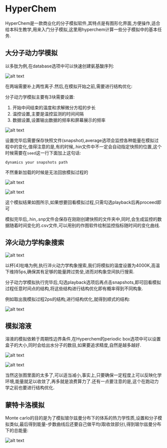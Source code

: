 # HyperChem

HyperChem是一款商业化的分子模拟软件,其特点是有图形化界面,方便操作,适合给本科生教学,用来入门分子模拟,这里用hyperchem计算一些分子模拟中的基本任务.

## 大分子动力学模拟

以多肽为例,在database选项中可以快速创建氨基酸序列:

![alt text](image.png)

在两端需要补上两性离子.然后,在模拟开始之前,需要进行结构优化:

分子动力学模拟主要有3块需要设置:

1. 开始中间结束的温度和求解微分方程的步长
2. 温控设置,主要是温控监测的时间间隔
3. 数据设置,设置输出数据的频率和屏幕展示的频率

![alt text](image-2.png)

设置完毕后需要保存快照文件(snapshot),average选项会监控各种能量在模拟过程中的变化,值得注意的是,有的时候,.hin文件中不一定会自动指定快照的位置,这个时候需要在`seed`这一行下面加上这句话:

```
dynamics your snapshots path
```

不然重新加载的时候是无法回放模拟过程的

![alt text](image-1.png)

![alt text](image-3.png)

这个模拟结果如图所示,如果想要回看模拟过程,只需勾选playback后再proceed即可

模拟完毕后,.hin,.snp文件会保存在刚刚创建快照的文件夹中,同时,会生成监控的数据随着时间变化的.csv文件,可以用别的作图软件绘制监控指标随时间的变化曲线.

## 淬火动力学构象搜索

![alt text](image-4.png)

以杯[4]吡咯为例,执行淬火动力学构象搜索,我们将模拟的温度设置为4000K,高温下维持5ps,确保其有足够的能量跨过势垒,进而对构象空间执行搜索.

分子动力学模拟执行完毕后,勾选playback选项后再点击snapshots,即可回看模拟过程任意时间点的结构,将这些结构进行结构优化即有概率得到不同构象.

例如取出我模拟过程2ps的结构,进行结构优化,就得到顺式的结构:

![alt text](image-5.png)

## 模拟溶液

溶液的模拟依赖于周期性边界条件,在Hyperchem的periodic box选项中可以设置盒子的大小,同时会给出水分子的数目,如果要追求精度,自然是越多越好.

![alt text](image-7.png)

![alt text](image-6.png)

当然这张图里面的太多了,可以适当减小,事实上,只要确保一定程度上可以反映化学环境,能量就足以收敛了,再多就是浪费算力了.还有一点要注意的是,这个在跑动力学之前也要进行结构优化.

## 蒙特卡洛模拟

Monte carlo的目的是为了模拟玻尔兹曼分布下的体系的热力学性质,设置和分子模拟类似,最后得到能量-步数曲线后还要自己做平均(取收敛部分),得到玻尔兹曼分布下的总能量:

![alt text](0cb9c2d8652dc14a1508e12b0067f61.png)